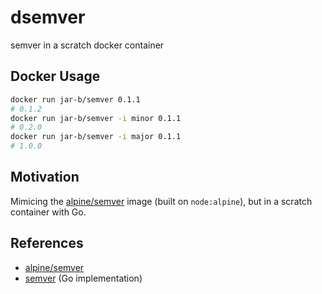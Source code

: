 # dsemver

semver in a scratch docker container

## Docker Usage

```sh
docker run jar-b/semver 0.1.1
# 0.1.2
docker run jar-b/semver -i minor 0.1.1
# 0.2.0
docker run jar-b/semver -i major 0.1.1
# 1.0.0
```

## Motivation

Mimicing the [alpine/semver](https://hub.docker.com/r/alpine/semver) image (built on `node:alpine`), but in a scratch container with Go.

## References

* [alpine/semver](https://hub.docker.com/r/alpine/semver)
* [semver](https://github.com/blang/semver) (Go implementation)

